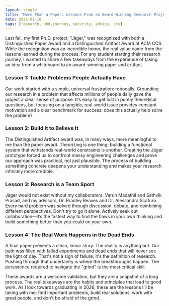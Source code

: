 ```yaml
---
layout: single
title: "More Than a Paper: Lessons From an Award-Winning Research Project"
date: 2025-01-10
tags: [research, phd-journey, security, advice, ccs]
---
```


Last fall, my first Ph.D. project, "Jäger," was recognized with both a Distinguished Paper Award and a Distinguished Artifact Award at ACM CCS. While the recognition was an incredible honor, the real value came from the lessons learned during the process. For any student starting their research journey, I wanted to share a few takeaways from the experience of taking an idea from a whiteboard to an award-winning paper and artifact.

### Lesson 1: Tackle Problems People Actually Have

Our work started with a simple, universal frustration: robocalls. Grounding our research in a problem that affects millions of people daily gave the project a clear sense of purpose. It’s easy to get lost in purely theoretical questions, but focusing on a tangible, real-world issue provides constant motivation and a clear benchmark for success: does this actually help solve the problem?

### Lesson 2: Build It to Believe It

The Distinguished Artifact award was, in many ways, more meaningful to me than the paper award. Theorizing is one thing; building a functional system that withstands real-world constraints is another. Creating the Jäger prototype forced us to confront messy engineering challenges and prove our approach was practical, not just plausible. The process of building something concrete deepens your understanding and makes your research infinitely more credible.

### Lesson 3: Research is a Team Sport

Jäger would not exist without my collaborators, Varun Madathil and Sathvik Prasad, and my advisors, Dr. Bradley Reaves and Dr. Alessandra Scafuro. Every hard problem was solved through discussion, debate, and combining different perspectives. Don't try to go it alone. Actively seek out collaboration—it’s the fastest way to find the flaws in your own thinking and build something better than you could on your own.

### Lesson 4: The Real Work Happens in the Dead Ends

A final paper presents a clean, linear story. The reality is anything but. Our path was filled with failed experiments and dead ends that will never see the light of day. That's not a sign of failure; it's the definition of research. Pushing through that uncertainty is where the breakthroughs happen. The persistence required to navigate the "grind" is the most critical skill.

These awards are a welcome validation, but they are a snapshot of a long process. The real takeaways are the habits and principles that lead to good work. As I look towards graduating in 2026, these are the lessons I’ll be taking with me: find important problems, build real solutions, work with great people, and don't be afraid of the grind.